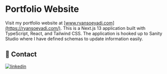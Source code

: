 
# Portfolio Website 

Visit my portfolio website at [www.ryansoeyadi.com](https://ryansoeyadi.com/). This is a Next.js 13 application built with TypeScript, React, and Tailwind CSS. The application is hooked up to Sanity Studio where I have defined schemas to update information easily.


## 🔗 Contact
[![linkedin](https://img.shields.io/badge/linkedin-0A66C2?style=for-the-badge&logo=linkedin&logoColor=white)](https://www.linkedin.com/in/ryan-soeyadi/)


